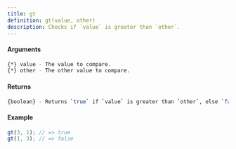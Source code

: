 ```yaml
---
title: gt
definition: gt(value, other)
description: Checks if `value` is greater than `other`.
---
```



#### Arguments


```bash
{*} value - The value to compare.
{*} other - The other value to compare.
```


#### Returns


```bash
{boolean} - Returns `true` if `value` is greater than `other`, else `false`.
```


#### Example


```ts
gt(3, 1); // => true
gt(1, 3); // => false
```